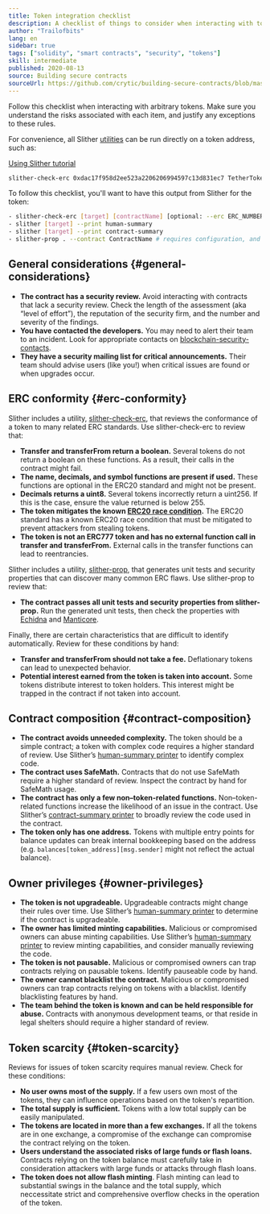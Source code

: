 ```yaml
---
title: Token integration checklist
description: A checklist of things to consider when interacting with tokens
author: "Trailofbits"
lang: en
sidebar: true
tags: ["solidity", "smart contracts", "security", "tokens"]
skill: intermediate
published: 2020-08-13
source: Building secure contracts
sourceUrl: https://github.com/crytic/building-secure-contracts/blob/master/development-guidelines/token_integration.md
---
```


Follow this checklist when interacting with arbitrary tokens. Make sure you understand the risks associated with each item, and justify any exceptions to these rules.

For convenience, all Slither [utilities](https://github.com/crytic/slither#tools) can be run directly on a token address, such as:

[Using Slither tutorial](/developers/tutorials/how-to-use-slither-to-find-smart-contract-bugs/)

```bash
slither-check-erc 0xdac17f958d2ee523a2206206994597c13d831ec7 TetherToken
```

To follow this checklist, you'll want to have this output from Slither for the token:

```bash
- slither-check-erc [target] [contractName] [optional: --erc ERC_NUMBER]
- slither [target] --print human-summary
- slither [target] --print contract-summary
- slither-prop . --contract ContractName # requires configuration, and use of Echidna and Manticore
```

## General considerations {#general-considerations}

- **The contract has a security review.** Avoid interacting with contracts that lack a security review. Check the length of the assessment (aka “level of effort”), the reputation of the security firm, and the number and severity of the findings.
- **You have contacted the developers.** You may need to alert their team to an incident. Look for appropriate contacts on [blockchain-security-contacts](https://github.com/crytic/blockchain-security-contacts).
- **They have a security mailing list for critical announcements.** Their team should advise users (like you!) when critical issues are found or when upgrades occur.

## ERC conformity {#erc-conformity}

Slither includes a utility, [slither-check-erc](https://github.com/crytic/slither/wiki/ERC-Conformance), that reviews the conformance of a token to many related ERC standards. Use slither-check-erc to review that:

- **Transfer and transferFrom return a boolean.** Several tokens do not return a boolean on these functions. As a result, their calls in the contract might fail.
- **The name, decimals, and symbol functions are present if used.** These functions are optional in the ERC20 standard and might not be present.
- **Decimals returns a uint8.** Several tokens incorrectly return a uint256. If this is the case, ensure the value returned is below 255.
- **The token mitigates the known [ERC20 race condition](https://github.com/cloiinkcoin/EIPs/issues/20#issuecomment-263524729).** The ERC20 standard has a known ERC20 race condition that must be mitigated to prevent attackers from stealing tokens.
- **The token is not an ERC777 token and has no external function call in transfer and transferFrom.** External calls in the transfer functions can lead to reentrancies.

Slither includes a utility, [slither-prop](https://github.com/crytic/slither/wiki/Property-generation), that generates unit tests and security properties that can discover many common ERC flaws. Use slither-prop to review that:

- **The contract passes all unit tests and security properties from slither-prop.** Run the generated unit tests, then check the properties with [Echidna](https://github.com/crytic/echidna) and [Manticore](https://manticore.readthedocs.io/en/latest/verifier.html).

Finally, there are certain characteristics that are difficult to identify automatically. Review for these conditions by hand:

- **Transfer and transferFrom should not take a fee.** Deflationary tokens can lead to unexpected behavior.
- **Potential interest earned from the token is taken into account.** Some tokens distribute interest to token holders. This interest might be trapped in the contract if not taken into account.

## Contract composition {#contract-composition}

- **The contract avoids unneeded complexity.** The token should be a simple contract; a token with complex code requires a higher standard of review. Use Slither’s [human-summary printer](https://github.com/crytic/slither/wiki/Printer-documentation#human-summary) to identify complex code.
- **The contract uses SafeMath.** Contracts that do not use SafeMath require a higher standard of review. Inspect the contract by hand for SafeMath usage.
- **The contract has only a few non–token-related functions.** Non–token-related functions increase the likelihood of an issue in the contract. Use Slither’s [contract-summary printer](https://github.com/crytic/slither/wiki/Printer-documentation#contract-summary) to broadly review the code used in the contract.
- **The token only has one address.** Tokens with multiple entry points for balance updates can break internal bookkeeping based on the address (e.g. `balances[token_address][msg.sender]` might not reflect the actual balance).

## Owner privileges {#owner-privileges}

- **The token is not upgradeable.** Upgradeable contracts might change their rules over time. Use Slither’s [human-summary printer](https://github.com/crytic/slither/wiki/Printer-documentation#contract-summary) to determine if the contract is upgradeable.
- **The owner has limited minting capabilities.** Malicious or compromised owners can abuse minting capabilities. Use Slither’s [human-summary printer](https://github.com/crytic/slither/wiki/Printer-documentation#contract-summary) to review minting capabilities, and consider manually reviewing the code.
- **The token is not pausable.** Malicious or compromised owners can trap contracts relying on pausable tokens. Identify pauseable code by hand.
- **The owner cannot blacklist the contract.** Malicious or compromised owners can trap contracts relying on tokens with a blacklist. Identify blacklisting features by hand.
- **The team behind the token is known and can be held responsible for abuse.** Contracts with anonymous development teams, or that reside in legal shelters should require a higher standard of review.

## Token scarcity {#token-scarcity}

Reviews for issues of token scarcity requires manual review. Check for these conditions:

- **No user owns most of the supply.** If a few users own most of the tokens, they can influence operations based on the token's repartition.
- **The total supply is sufficient.** Tokens with a low total supply can be easily manipulated.
- **The tokens are located in more than a few exchanges.** If all the tokens are in one exchange, a compromise of the exchange can compromise the contract relying on the token.
- **Users understand the associated risks of large funds or flash loans.** Contracts relying on the token balance must carefully take in consideration attackers with large funds or attacks through flash loans.
- **The token does not allow flash minting**. Flash minting can lead to substantial swings in the balance and the total supply, which neccessitate strict and comprehensive overflow checks in the operation of the token.

